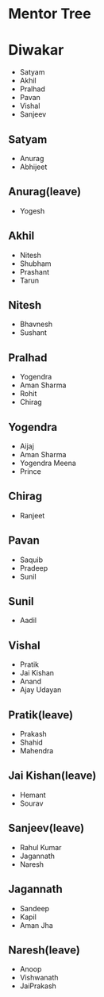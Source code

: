 # Mentor Tree
# Diwakar
- Satyam
- Akhil
- Pralhad
- Pavan
- Vishal
- Sanjeev
## Satyam
- Anurag
- Abhijeet
## Anurag(leave)
- Yogesh
## Akhil
- Nitesh
- Shubham
- Prashant
- Tarun
## Nitesh
- Bhavnesh
- Sushant
## Pralhad
- Yogendra
- Aman Sharma
- Rohit
- Chirag
## Yogendra
- Aijaj
- Aman Sharma
- Yogendra Meena
- Prince
## Chirag
- Ranjeet
## Pavan
- Saquib
- Pradeep
- Sunil
## Sunil
- Aadil
## Vishal
- Pratik
- Jai Kishan
- Anand
- Ajay Udayan
## Pratik(leave)
- Prakash
- Shahid
- Mahendra
## Jai Kishan(leave)
- Hemant
- Sourav
## Sanjeev(leave)
- Rahul Kumar
- Jagannath
- Naresh
## Jagannath
- Sandeep
- Kapil
- Aman Jha
## Naresh(leave)
- Anoop 
- Vishwanath
- JaiPrakash
